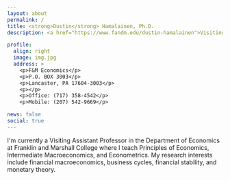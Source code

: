 ```yaml
---
layout: about
permalink: /
title: <strong>Dustin</strong> Hamalainen, Ph.D.
description: <a href="https://www.fandm.edu/dustin-hamalainen">Visiting Assistant Professor, Franklin & Marshall College</a> 

profile:
  align: right
  image: img.jpg
  address: >
    <p>F&M Economics</p>
    <p>P.O. BOX 3003</p>
    <p>Lancaster, PA 17604-3003</p>
    <p></p>
    <p>Office: (717) 358-4542</p>
    <p>Mobile: (207) 542-9669</p>

news: false
social: true
---
```


I'm currently a Visiting Assistant Professor in the Department of Economics at Franklin and Marshall College where I teach Principles of Economics, Intermediate Macroeconomics, and Econometrics. My research interests include financial macroeconomics, business cycles, financial stability, and monetary theory.


